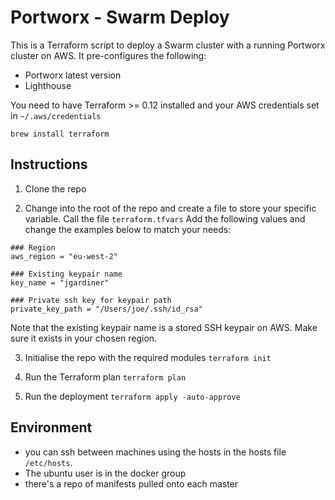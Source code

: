 # Portworx - Swarm Deploy

This is a Terraform script to deploy a Swarm cluster with a running Portworx cluster on AWS. It pre-configures the following:

- Portworx latest version
- Lighthouse

You need to have Terraform >= 0.12 installed and your AWS credentials set in `~/.aws/credentials`

`brew install terraform`

## Instructions
1. Clone the repo

2. Change into the root of the repo and create a file to store your specific variable. Call the file `terraform.tfvars`
Add the following values and change the examples below to match your needs:
```
### Region
aws_region = "eu-west-2"

### Existing keypair name
key_name = "jgardiner"

### Private ssh key for keypair path
private_key_path = "/Users/joe/.ssh/id_rsa"
```
Note that the existing keypair name is a stored SSH keypair on AWS. Make sure it exists in your chosen region.

3. Initialise the repo with the required modules
`terraform init`

4. Run the Terraform plan
`terraform plan`

5. Run the deployment
`terraform apply -auto-approve`

## Environment
- you can ssh between machines using the hosts in the hosts file `/etc/hosts`.
- The ubuntu user is in the docker group
- there's a repo of manifests pulled onto each master
